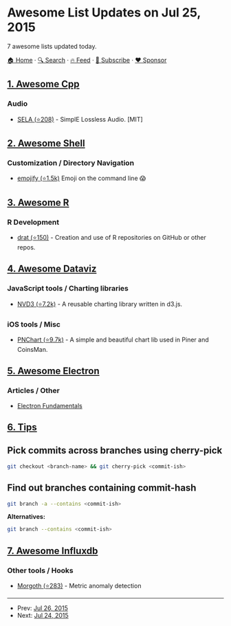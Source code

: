 # Awesome List Updates on Jul 25, 2015

7 awesome lists updated today.

[🏠 Home](/README.md) · [🔍 Search](https://www.trackawesomelist.com/search/) · [🔥 Feed](https://www.trackawesomelist.com/rss.xml) · [📮 Subscribe](https://trackawesomelist.us17.list-manage.com/subscribe?u=d2f0117aa829c83a63ec63c2f&id=36a103854c) · [❤️  Sponsor](https://github.com/sponsors/theowenyoung)



## [1. Awesome Cpp](/content/fffaraz/awesome-cpp/README.md)

### Audio

*   [SELA (⭐208)](https://github.com/sahaRatul/sela) - SimplE Lossless Audio. \[MIT]

## [2. Awesome Shell](/content/alebcay/awesome-shell/README.md)

### Customization / Directory Navigation

*   [emojify (⭐1.5k)](https://github.com/mrowa44/emojify) Emoji on the command line :scream:

## [3. Awesome R](/content/qinwf/awesome-R/README.md)

### R Development

*   [drat (⭐150)](https://github.com/eddelbuettel/drat) - Creation and use of R repositories on GitHub or other repos.

## [4. Awesome Dataviz](/content/javierluraschi/awesome-dataviz/README.md)

### JavaScript tools / Charting libraries

*   [NVD3 (⭐7.2k)](https://github.com/novus/nvd3) - A reusable charting library written in d3.js.

### iOS tools / Misc

*   [PNChart (⭐9.7k)](https://github.com/kevinzhow/PNChart) - A simple and beautiful chart lib used in Piner and CoinsMan.

## [5. Awesome Electron](/content/sindresorhus/awesome-electron/README.md)

### Articles / Other

*   [Electron Fundamentals](http://maxogden.com/electron-fundamentals.html)

## [6. Tips](/content/git-tips/tips/README.md)

## Pick commits across branches using cherry-pick

```sh
git checkout <branch-name> && git cherry-pick <commit-ish>
```
## Find out branches containing commit-hash

```sh
git branch -a --contains <commit-ish>
```

**Alternatives:**

```sh
git branch --contains <commit-ish>
```

## [7. Awesome Influxdb](/content/mark-rushakoff/awesome-influxdb/README.md)

### Other tools / Hooks

*   [Morgoth (⭐283)](https://github.com/nathanielc/morgoth) - Metric anomaly detection

---

- Prev: [Jul 26, 2015](/content/2015/07/26/README.md)
- Next: [Jul 24, 2015](/content/2015/07/24/README.md)